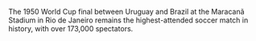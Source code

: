 The 1950 World Cup final between Uruguay and Brazil at the Maracanã Stadium in Rio de Janeiro remains the highest-attended soccer match in history, with over 173,000 spectators.
